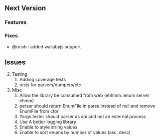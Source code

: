 ## Next Version

### Features

### Fixes

* @urish : added wallabyjs support

## Issues

2.  Testing
    1.  Adding coverage tests
    2.  tests for parsers/dumpers/etc
3.  Misc
    1.  Allow the library be consumed from web (ehhmm..enum server ehmm)
    2.  parser should return EnumFile in parse instead of null and remove EnumFile from ctor
    3.  Yargs tester should parser as api and not an external process
    4.  Use A better logging library
    5.  Enable to style string values
    6.  Enable to sort enums by number of values (asc, desc)
